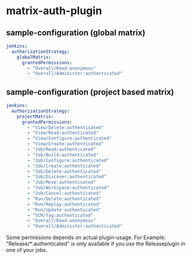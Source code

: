# matrix-auth-plugin

## sample-configuration (global matrix)

```yaml
jenkins:
  authorizationStrategy:
    globalMatrix:
      grantedPermissions:
        - "Overall/Read:anonymous"
        - "Overall/Administer:authenticated"
```

## sample-configuration (project based matrix)


```yaml
jenkins:
  authorizationStrategy:
    projectMatrix:
      grantedPermissions:
        - "View/Delete:authenticated"
        - "View/Read:authenticated"
        - "View/Configure:authenticated"
        - "View/Create:authenticated"
        - "Job/Read:authenticated"
        - "Job/Build:authenticated"
        - "Job/Configure:authenticated"
        - "Job/Create:authenticated"
        - "Job/Delete:authenticated"
        - "Job/Discover:authenticated"
        - "Job/Move:authenticated"
        - "Job/Workspace:authenticated"
        - "Job/Cancel:authenticated"
        - "Run/Delete:authenticated"
        - "Run/Replay:authenticated"
        - "Run/Update:authenticated"
        - "SCM/Tag:authenticated"
        - "Overall/Read:anonymous"
        - "Overall/Administer:authenticated"
```

Some permissions depends on actual plugin-usage. 
For Example: "Release/*:authenticated" is only available if you _use_ the Releaseplugin in one of your jobs. 

